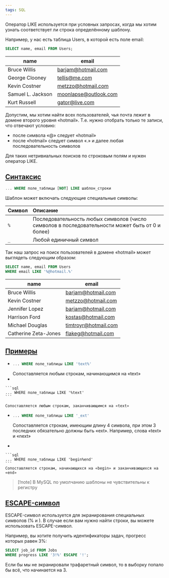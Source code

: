 ```yaml
---
tags: SQL
--- 
```

Оператор LIKE используется при условных запросах, когда мы хотим узнать соответствует ли строка определённому шаблону.

Например, у нас есть таблица Users, в которой есть поле email:

```sql
SELECT name, email FROM Users;
```

|name|email|
|---|---|
|Bruce Willis | barjam@hotmail.com|
|George Clooney| tellis@me.com|
|Kevin Costner| metzzo@hotmail.com|
|Samuel L. Jackson| moonlapse@outlook.com|
|Kurt Russell| gator@live.com|

Допустим, мы хотим найти всех пользователей, чья почта лежит в домене второго уровня «hotmail». Т.е. нужно отобрать только те записи, что отвечают условию:

- после символа «@» следует «hotmail»
- после «hotmail» следует символ «.» и далее любая последовательность символов

Для таких нетривиальных поисков по строковым полям и нужен оператор LIKE.

## [Синтаксис](https://sql-academy.org/ru/guide/operator-like#sintaksis)

```sql
... WHERE поле_таблицы [NOT] LIKE шаблон_строки
```

Шаблон может включать следующие специальные символы:

|Символ|Описание|
|:--|:--|
|`%`|Последовательность любых символов (число символов в последовательности может быть от 0 и более)|
|`_`|Любой единичный символ|

Так наш запрос на поиск пользователей в домене «hotmail» может выглядеть следующим образом:

```sql
SELECT name, email FROM Users
WHERE email LIKE '%@hotmail.%'
```

|name|email|
|---|---|
|Bruce Willis | barjam@hotmail.com|
|Kevin Costner | metzzo@hotmail.com|
|Jennifer Lopez | barjam@hotmail.com|
|Harrison Ford| kostas@hotmail.com|
|Michael Douglas| timtroyr@hotmail.com|
|Catherine Zeta-Jones| flakeg@hotmail.com|

##  [Примеры](https://sql-academy.org/ru/guide/operator-like#primery)

- 
    ```sql
    ... WHERE поле_таблицы LIKE 'text%'
    ```
    Сопоставляется любым строкам, начинающимся на «text»
- 

    ```sql
    ... WHERE поле_таблицы LIKE '%text'
    ```

    Сопоставляется любым строкам, заканчивающимся на «text»
    
- 
    ```sql
    ... WHERE поле_таблицы LIKE '_ext'
    ```
    Сопоставляется строкам, имеющим длину 4 символа, при этом 3 последних обязательно должны быть «ext». Например, слова «text» и «next»

- 

    ```sql
    ... WHERE поле_таблицы LIKE 'begin%end'
    ```
    Сопоставляется строкам, начинающихся на «begin» и заканчивающихся на «end»

>[!note] В MySQL по умолчанию шаблоны не чувствительны к регистру

## [ESCAPE-символ](https://sql-academy.org/ru/guide/operator-like#escape-simvol)

ESCAPE-символ используется для экранирования специальных символов (% и \). В случае если вам нужно найти строки, вы можете использовать ESCAPE-символ.

Например, вы хотите получить идентификаторы задач, прогресс которых равен 3%:

```sql
SELECT job_id FROM Jobs
WHERE progress LIKE '3!%' ESCAPE '!';
```

Если бы мы не экранировали трафаретный символ, то в выборку попало бы всё, что начинается на 3.
